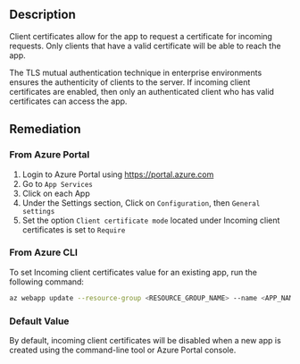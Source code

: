 ## Description

Client certificates allow for the app to request a certificate for incoming requests. Only clients that have a valid certificate will be able to reach the app.

The TLS mutual authentication technique in enterprise environments ensures the authenticity of clients to the server. If incoming client certificates are enabled, then only an authenticated client who has valid certificates can access the app.

## Remediation

### From Azure Portal

1. Login to Azure Portal using https://portal.azure.com
2. Go to `App Services`
3. Click on each App
4. Under the Settings section, Click on `Configuration`, then `General settings`
5. Set the option `Client certificate mode` located under Incoming client certificates is set to `Require`


### From Azure CLI

To set Incoming client certificates value for an existing app, run the following command:

```bash
az webapp update --resource-group <RESOURCE_GROUP_NAME> --name <APP_NAME> -- set clientCertEnabled=true
```

### Default Value

By default, incoming client certificates will be disabled when a new app is created using the command-line tool or Azure Portal console.